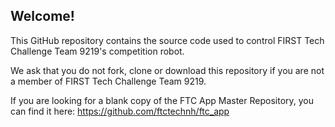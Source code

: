 ## Welcome!

This GitHub repository contains the source code used to control FIRST Tech Challenge Team 9219's competition robot.

We ask that you do not fork, clone or download this repository if you are not a member of FIRST Tech Challenge Team 9219.

If you are looking for a blank copy of the FTC App Master Repository, you can find it here: https://github.com/ftctechnh/ftc_app